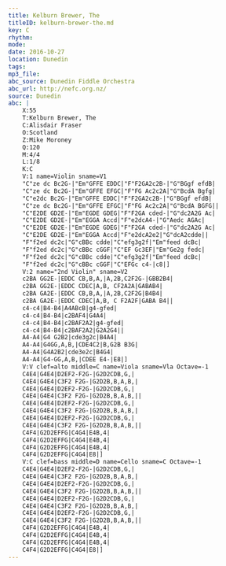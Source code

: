 ```yaml
---
title: Kelburn Brewer, The
titleID: kelburn-brewer-the.md
key: C
rhythm: 
mode:
date: 2016-10-27
location: Dunedin
tags:
mp3_file:
abc_source: Dunedin Fiddle Orchestra
abc_url: http://nefc.org.nz/
source: Dunedin
abc: |
    X:55
    T:Kelburn Brewer, The
    C:Alisdair Fraser
    O:Scotland
    Z:Mike Moroney
    Q:120
    M:4/4
    L:1/8
    K:C
    V:1 name=Violin sname=V1
    "C"ze dc Bc2G-|"Em"GFFE EDDC|"F"F2GA2c2B-|"G"BGgf efdB|
    "C"ze dc Bc2G-|"Em"GFFE EFGC|"F"FG Ac2c2A|"G"BcdA Bgfg|
    "C"e2dc Bc2G-|"Em"GFFE EDDC|"F"F2GA2c2B-|"G"BGgf efdB|
    "C"ze dc Bc2G-|"Em"GFFE EFGC|"F"FG Ac2c2A|"G"BcdA BGFG||
    "C"E2DE GD2E-|"Em"EGDE GDEG|"F"F2GA cded-|"G"dc2A2G Ac|
    "C"E2DE GD2E-|"Em"EGGA Accd|"F"e2dcA4-|"G"Aedc AGAc|
    "C"E2DE GD2E-|"Em"EGDE GDEG|"F"F2GA cded-|"G"dc2A2G Ac|
    "C"E2DE GD2E-|"Em"EGGA Accd|"F"e2dcA2e2|"G"dcA2cdde||
    "F"f2ed dc2c|"G"cBBc cdde|"C"efg3g2f|"Em"feed dcBc|
    "F"f2ed dc2c|"G"cBBc cGGF|"C"EF Gc3EF|"Em"Ge2g fedc|
    "F"f2ed dc2c|"G"cBBc cdde|"C"efg3g2f|"Em"feed dcBc|
    "F"f2ed dc2c|"G"cBBc cGGF|"C"EFGc c4-|c8|]
    V:2 name="2nd Violin" sname=V2
    c2BA GG2E-|EDDC CB,B,A,|A,2B,C2F2G-|GBB2B4|
    c2BA GG2E-|EDDC CDEC|A,B, CF2A2A|GABAB4|
    c2BA GA2E-|EDDC CB,B,A,|A,2B,C2F2G|B4B4|
    c2BA GA2E-|EDDC CDEC|A,B, C F2A2F|GABA B4||
    c4-c4|B4-B4|A4ABcB|g4-gfed|
    c4-c4|B4-B4|c2BAF4|G4A4|
    c4-c4|B4-B4|c2BAF2A2|g4-gfed|
    c4-c4|B4-B4|c2BAF2A2|G2A2G4||
    A4-A4|G4 G2B2|cde3g2c|B4A4|
    A4-A4|G4GG,A,B,|CDE4C2|B,G2B B3G|
    A4-A4|G4A2B2|cde3e2c|B4G4|
    A4-A4|G4-GG,A,B,|CDEE E4-|E8|]
    V:V clef=alto middle=C name=Viola sname=Vla Octave=-1
    C4E4|G4E4|D2EF2-F2G-|G2D2CDB,G,|
    C4E4|G4E4|C3F2 F2G-|G2D2B,B,A,B,|
    C4E4|G4E4|D2EF2-F2G-|G2D2CDB,G,|
    C4E4|G4E4|C3F2 F2G-|G2D2B,B,A,B,||
    C4E4|G4E4|D2EF2-F2G-|G2D2CDB,G,|
    C4E4|G4E4|C3F2 F2G-|G2D2B,B,A,B,|
    C4E4|G4E4|D2EF2-F2G-|G2D2CDB,G,|
    C4E4|G4E4|C3F2 F2G-|G2D2B,B,A,B,||
    C4F4|G2D2EFFG|C4G4|E4B,4|
    C4F4|G2D2EFFG|C4G4|E4B,4|
    C4F4|G2D2EFFG|C4G4|E4B,4|
    C4F4|G2D2EFFG|C4G4|E8|]
    V:C clef=bass middle=D name=Cello sname=C Octave=-1
    C4E4|G4E4|D2EF2-F2G-|G2D2CDB,G,|
    C4E4|G4E4|C3F2 F2G-|G2D2B,B,A,B,|
    C4E4|G4E4|D2EF2-F2G-|G2D2CDB,G,|
    C4E4|G4E4|C3F2 F2G-|G2D2B,B,A,B,||
    C4E4|G4E4|D2EF2-F2G-|G2D2CDB,G,|
    C4E4|G4E4|C3F2 F2G-|G2D2B,B,A,B,|
    C4E4|G4E4|D2EF2-F2G-|G2D2CDB,G,|
    C4E4|G4E4|C3F2 F2G-|G2D2B,B,A,B,||
    C4F4|G2D2EFFG|C4G4|E4B,4|
    C4F4|G2D2EFFG|C4G4|E4B,4|
    C4F4|G2D2EFFG|C4G4|E4B,4|
    C4F4|G2D2EFFG|C4G4|E8|]
---
```

